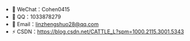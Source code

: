 - 💬 WeChat：Cohen0415
- 💬 QQ：1033878279
- 📩 Email：linzhengshuo28@qq.com
- ⚡ CSDN：https://blog.csdn.net/CATTLE_L?spm=1000.2115.3001.5343




